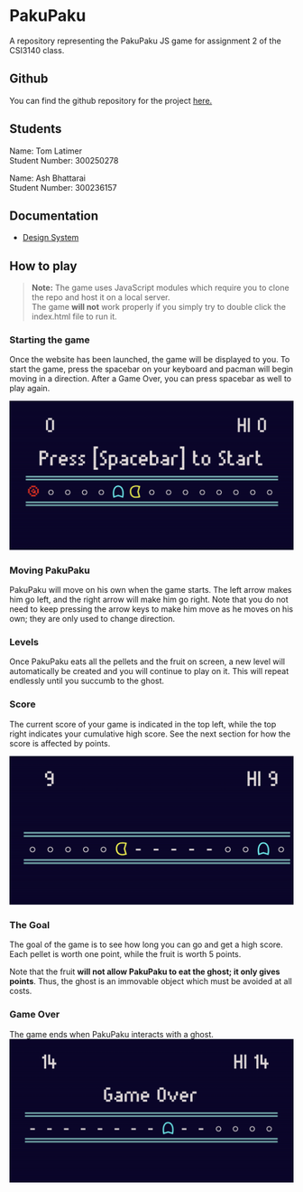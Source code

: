 # PakuPaku
A repository representing the PakuPaku JS game for assignment 2 of the CSI3140 class.

## Github
You can find the github repository for the project [here.](https://github.com/Tom-Latimer/PakuPaku)

## Students
Name: Tom Latimer  
Student Number: 300250278  

Name: Ash Bhattarai  
Student Number: 300236157

## Documentation
- [Design System](docs/design_system.md)

## How to play

>**Note:** The game uses JavaScript modules which require you to clone the repo and host it on a local server.  
> The game **will not** work properly if you simply try to double click the index.html file to run it.

### Starting the game
Once the website has been launched, the game will be displayed to you. To start the game, press the spacebar on your keyboard and pacman will begin moving in a direction. After a Game Over, you can press spacebar as well to play again.

![Start screen](docs/start.png)

### Moving PakuPaku
PakuPaku will move on his own when the game starts. The left arrow makes him go left, and the right arrow will make him go right. Note that you do not need to keep pressing the arrow keys to make him move as he moves on his own; they are only used to change direction.

### Levels
Once PakuPaku eats all the pellets and the fruit on screen, a new level will automatically be created and you will continue to play on it. This will repeat endlessly until you succumb to the ghost.

### Score
The current score of your game is indicated in the top left, while the top right indicates your cumulative high score. See the next section for how the score is affected by points.

![In game with scoreboard](docs/game.png)

### The Goal
The goal of the game is to see how long you can go and get a high score. Each pellet is worth one point, while the fruit is worth 5 points.  

Note that the fruit **will not allow PakuPaku to eat the ghost; it only gives points**. Thus, the ghost is an immovable object which must be avoided at all costs.

### Game Over
The game ends when PakuPaku interacts with a ghost.
![End](docs/gameover.png)